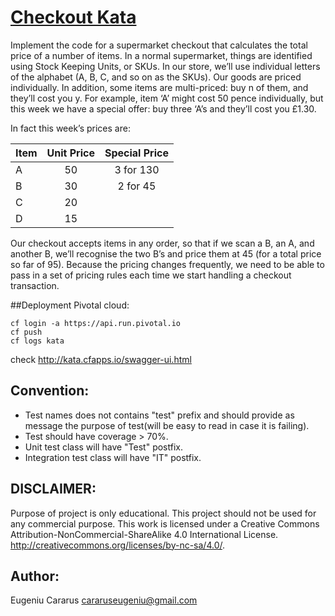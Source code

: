 # [Checkout Kata](http://kata.cfapps.io/swagger-ui.html)

Implement the code for a supermarket checkout that calculates the total price of a number of items. 
In a normal supermarket, things are identified using Stock Keeping Units, or SKUs. 
In our store, we’ll use individual letters of the alphabet (A, B, C, and so on as the SKUs). 
Our goods are priced individually. In addition, some items are multi-priced: buy n of them, and they’ll cost you y. 
For example, item ‘A’ might cost 50 pence individually, but this week we have a special
offer: buy three ‘A’s and they’ll cost you £1.30. 

In fact this week’s prices are:

|Item |Unit Price |Special Price|
| --- |:---------:|:-----------:|
| A   |   50      | 3 for 130   |
| B   |   30      | 2 for 45    |
| C   |   20      |             |
| D   |   15      |             |

Our checkout accepts items in any order, so that if we scan a B, an A, and another B, we’ll
recognise the two B’s and price them at 45 (for a total price so far of 95). 
Because the pricing changes frequently, we need to be able to pass in a set of pricing rules each time we start
handling a checkout transaction.

##Deployment 
Pivotal cloud: 
```
cf login -a https://api.run.pivotal.io
cf push 
cf logs kata
```
check http://kata.cfapps.io/swagger-ui.html

## Convention:
 - Test names does not contains "test" prefix and should provide as message the purpose of test(will be easy to read in case it is failing).
 - Test should have coverage > 70%.
 - Unit test class will have "Test" postfix.
 - Integration test class will have "IT" postfix.

## DISCLAIMER:
Purpose of project is only educational.
This project should not be used for any commercial purpose.
This work is licensed under a Creative Commons Attribution-NonCommercial-ShareAlike 4.0 International License.
http://creativecommons.org/licenses/by-nc-sa/4.0/.

## Author:
Eugeniu Cararus
cararuseugeniu@gmail.com
